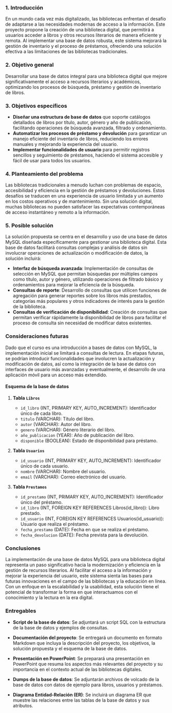 ### 1. Introducción

En un mundo cada vez más digitalizado, las bibliotecas enfrentan el desafío de adaptarse a las necesidades modernas de acceso a la información. Este proyecto propone la creación de una biblioteca digital, que permitirá a usuarios acceder a libros y otros recursos literarios de manera eficiente y remota. Al implementar una base de datos robusta, este sistema mejorará la gestión de inventario y el proceso de préstamos, ofreciendo una solución efectiva a las limitaciones de las bibliotecas tradicionales.

### 2. Objetivo general

Desarrollar una base de datos integral para una biblioteca digital que mejore significativamente el acceso a recursos literarios y académicos, optimizando los procesos de búsqueda, préstamo y gestión de inventario de libros.

### 3. Objetivos específicos

- **Diseñar una estructura de base de datos** que soporte catálogos detallados de libros por título, autor, género y año de publicación, facilitando operaciones de búsqueda avanzada, filtrado y ordenamiento.
- **Automatizar los procesos de préstamo y devolución** para garantizar un manejo eficiente del inventario de libros, reduciendo los errores manuales y mejorando la experiencia del usuario.
- **Implementar funcionalidades de usuario** para permitir registros sencillos y seguimiento de préstamos, haciendo el sistema accesible y fácil de usar para todos los usuarios.

### 4. Planteamiento del problema

Las bibliotecas tradicionales a menudo luchan con problemas de espacio, accesibilidad y eficiencia en la gestión de préstamos y devoluciones. Estos desafíos se traducen en una experiencia de usuario limitada y un aumento en los costos operativos y de mantenimiento. Sin una solución digital, muchas bibliotecas no pueden satisfacer las expectativas contemporáneas de acceso instantáneo y remoto a la información.

### 5. Posible solución

La solución propuesta se centra en el desarrollo y uso de una base de datos MySQL diseñada específicamente para gestionar una biblioteca digital. Esta base de datos facilitará consultas complejas y análisis de datos sin involucrar operaciones de actualización o modificación de datos, la solución incluirá:

- **Interfaz de búsqueda avanzada**: Implementación de consultas de selección en MySQL que permitan búsquedas por múltiples campos como título, autor y género, utilizando operaciones de filtrado básico y ordenamientos para mejorar la eficiencia de la búsqueda.
- **Consultas de reporte**: Desarrollo de consultas que utilicen funciones de agregación para generar reportes sobre los libros más prestados, categorías más populares y otros indicadores de interés para la gestión de la biblioteca.
- **Consultas de verificación de disponibilidad**: Creación de consultas que permitan verificar rápidamente la disponibilidad de libros para facilitar el proceso de consulta sin necesidad de modificar datos existentes.

### Consideraciones futuras

Dado que el curso es una introducción a bases de datos con MySQL, la implementación inicial se limitará a consultas de lectura. En etapas futuras, se podrían introducir funcionalidades que involucren la actualización y modificación de datos, así como la integración de la base de datos con interfaces de usuario más avanzadas y eventualmente, el desarrollo de una aplicación móvil para un acceso más extendido.

#### Esquema de la base de datos

1. **Tabla `Libros`**

   - `id_libro` (INT, PRIMARY KEY, AUTO_INCREMENT): Identificador único de cada libro.
   - `titulo` (VARCHAR): Título del libro.
   - `autor` (VARCHAR): Autor del libro.
   - `genero` (VARCHAR): Género literario del libro.
   - `año_publicacion` (YEAR): Año de publicación del libro.
   - `disponible` (BOOLEAN): Estado de disponibilidad para préstamo.

2. **Tabla `Usuarios`**

   - `id_usuario` (INT, PRIMARY KEY, AUTO_INCREMENT): Identificador único de cada usuario.
   - `nombre` (VARCHAR): Nombre del usuario.
   - `email` (VARCHAR): Correo electrónico del usuario.

3. **Tabla `Prestamos`**
   - `id_prestamo` (INT, PRIMARY KEY, AUTO_INCREMENT): Identificador único del préstamo.
   - `id_libro` (INT, FOREIGN KEY REFERENCES Libros(id_libro)): Libro prestado.
   - `id_usuario` (INT, FOREIGN KEY REFERENCES Usuarios(id_usuario)): Usuario que realiza el préstamo.
   - `fecha_prestamo` (DATE): Fecha en que se realiza el préstamo.
   - `fecha_devolucion` (DATE): Fecha prevista para la devolución.

### Conclusiones

La implementación de una base de datos MySQL para una biblioteca digital representa un paso significativo hacia la modernización y eficiencia en la gestión de recursos literarios. Al facilitar el acceso a la información y mejorar la experiencia del usuario, este sistema sienta las bases para futuras innovaciones en el campo de las bibliotecas y la educación en línea. Con un enfoque en la escalabilidad y la usabilidad, esta solución tiene el potencial de transformar la forma en que interactuamos con el conocimiento y la lectura en la era digital.


### Entregables

- **Script de la base de datos**: Se adjuntará un script SQL con la estructura de la base de datos y ejemplos de consultas.

- **Documentación del proyecto**: Se entregará un documento en formato Markdown que incluya la descripción del proyecto, los objetivos, la solución propuesta y el esquema de la base de datos.

- **Presentación en PowerPoint**: Se preparará una presentación en PowerPoint que resuma los aspectos más relevantes del proyecto y su importancia en el contexto actual de las bibliotecas digitales.

<!-- dumps de libros, prestamos, usuarios -->
- **Dumps de la base de datos**: Se adjuntarán archivos de volcado de la base de datos con datos de ejemplo para libros, usuarios y préstamos.

<!-- Diagrama Entidad Relacion -->
- **Diagrama Entidad-Relación (ER)**: Se incluirá un diagrama ER que muestre las relaciones entre las tablas de la base de datos y sus atributos.